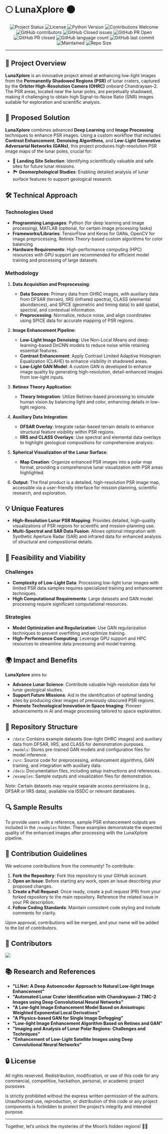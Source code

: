 # 🌕 **LunaXplore** 🌑

<div align='center'>
  <img src="https://img.shields.io/badge/Project%20Status-Active-brightgreen" alt="Project Status">
  <img src="https://img.shields.io/badge/License-All%20Rights%20Reserved-red" alt="License">
  <img src="https://img.shields.io/badge/Python-3.11%2B-yellow" alt="Python Version">
  <img src="https://img.shields.io/badge/Contributions-Welcome-orange" alt="Contributions Welcome">
</div>

<div align='center'>
  <img src="https://img.shields.io/github/contributors/TechieSamosa/LunaXplore?style=for-the-badge&color=blue" alt="GitHub contributors">
  <img src="https://img.shields.io/github/issues-closed-raw/TechieSamosa/LunaXplore?style=for-the-badge&color=brightgreen" alt="GitHub Closed issues">
  <img src="https://img.shields.io/github/issues-pr/TechieSamosa/LunaXplore?style=for-the-badge&color=aqua" alt="GitHub PR Open">
  <img src="https://img.shields.io/github/issues-pr-closed-raw/TechieSamosa/LunaXplore?style=for-the-badge&color=blue" alt="GitHub PR closed">
  <img src="https://img.shields.io/github/languages/count/TechieSamosa/LunaXplore?style=for-the-badge&color=brightgreen" alt="GitHub language count">
  <img src="https://img.shields.io/github/last-commit/TechieSamosa/LunaXplore?style=for-the-badge&color=blue" alt="GitHub last commit">
  <img src="https://img.shields.io/badge/Maintained%3F-yes-brightgreen.svg?style=for-the-badge" alt="Maintained">
  <img src="https://img.shields.io/github/repo-size/TechieSamosa/LunaXplore?style=for-the-badge&color=aqua" alt="Repo Size">
</div>

---

## 🚀 **Project Overview**

**LunaXplore** is an innovative project aimed at enhancing low-light images from the **Permanently Shadowed Regions (PSR)** of lunar craters, captured by the **Orbiter High-Resolution Camera (OHRC)** onboard Chandrayaan-2. The PSR areas, located near the lunar poles, are perpetually shadowed, making it challenging to obtain high Signal-to-Noise Ratio (SNR) images suitable for exploration and scientific analysis.

## 🌟 **Proposed Solution**

**LunaXplore** combines advanced **Deep Learning** and **Image Processing** techniques to enhance PSR images. Using a custom workflow that includes **Contrast Enhancement**, **Denoising Algorithms**, and **Low-Light Generative Adversarial Networks (GANs)**, this project produces high-resolution PSR image maps of the lunar poles, crucial for:
- 🛬 **Landing Site Selection**: Identifying scientifically valuable and safe sites for future lunar missions.
- 🏞 **Geomorphological Studies**: Enabling detailed analysis of lunar surface features to support geological research.

## 🛠️ **Technical Approach**

### **Technologies Used**
- **Programming Languages**: Python (for deep learning and image processing), MATLAB (optional, for certain image processing tasks)
- **Frameworks/Libraries**: TensorFlow and Keras for GANs, OpenCV for image preprocessing, Retinex Theory-based custom algorithms for color balancing
- **Hardware Requirements**: High-performance computing (HPC) resources with GPU support are recommended for efficient model training and processing of large datasets

### **Methodology**

1. **Data Acquisition and Preprocessing**:
   - **Data Sources**: Primary data from OHRC images, with auxiliary data from DFSAR (terrain), IIRS (infrared spectra), CLASS (elemental abundances), and SPICE (geometric and timing data) to add spatial, spectral, and contextual information.
   - **Preprocessing**: Normalize, reduce noise, and align coordinates using SPICE data for accurate mapping of PSR regions. 

2. **Image Enhancement Pipeline**:
   - **Low-Light Image Denoising**: Use Non-Local Means and deep-learning-based DnCNN models to reduce noise while retaining essential features.
   - **Contrast Enhancement**: Apply Contrast Limited Adaptive Histogram Equalization (CLAHE) to enhance visibility in shadowed areas.
   - **Low-Light GAN Model**: A custom GAN is developed to enhance image quality by generating high-resolution, detail-enhanced images from low-light inputs.

3. **Retinex Theory Application**:
   - **Theory Integration**: Utilize Retinex-based processing to simulate human vision by balancing light and color, enhancing details in low-light regions.

4. **Auxiliary Data Integration**:
   - **DFSAR Overlay**: Integrate radar-based terrain details to enhance structural feature visibility within PSR regions.
   - **IIRS and CLASS Overlays**: Use spectral and elemental data overlays to highlight geological compositions for comprehensive analysis.

5. **Spherical Visualization of the Lunar Surface**:
   - **Map Creation**: Organize enhanced PSR images into a polar map format, providing a comprehensive lunar visualization with PSR areas highlighted.

6. **Output**: The final product is a detailed, high-resolution PSR image map, accessible via a user-friendly interface for mission planning, scientific research, and exploration.

## 💡 **Unique Features**

- **High-Resolution Lunar PSR Mapping**: Provides detailed, high-quality visualizations of PSR regions for scientific and mission-planning use.
- **Multi-Spectral and SAR Data Fusion**: Allows optional integration with Synthetic Aperture Radar (SAR) and infrared data for enhanced analysis of structural and compositional details.

## 🧠 **Feasibility and Viability**

### **Challenges**
- **Complexity of Low-Light Data**: Processing low-light lunar images with limited PSR data samples requires specialized training and enhancement techniques.
- **High Computational Requirements**: Large datasets and GAN model processing require significant computational resources.

### **Strategies**
- **Model Optimization and Regularization**: Use GAN regularization techniques to prevent overfitting and optimize training.
- **High-Performance Computing**: Leverage GPU support and HPC resources to streamline data processing and model training.

## 🌍 **Impact and Benefits**

**LunaXplore** aims to:
- **Advance Lunar Science**: Contribute valuable high-resolution data for lunar geological studies.
- **Support Future Missions**: Aid in the identification of optimal landing sites by producing clear images of previously obscured PSR regions.
- **Promote Technological Innovation in Space Imaging**: Pioneer advancements in AI and image processing tailored to space exploration.

## 📁 **Repository Structure**

- `/data`: Contains example datasets (low-light OHRC images) and auxiliary data from DFSAR, IIRS, and CLASS for demonstration purposes.
- `/models`: Stores pre-trained GAN models and configuration files for model inference.
- `/src`: Source code for preprocessing, enhancement algorithms, GAN training, and integration with auxiliary data.
- `/docs`: Documentation files, including setup instructions and references.
- `/examples`: Sample outputs and visualization files for demonstration.

*Note*: Certain datasets may require separate access permissions (e.g., DFSAR or IIRS data), available via ISSDC or relevant databases.

## 🔍 **Sample Results**

To provide users with a reference, sample PSR enhancement outputs are included in the `/examples` folder. These examples demonstrate the expected quality of the enhanced images after processing with the LunaXplore pipeline.

## 🎯 **Contribution Guidelines**

We welcome contributions from the community! To contribute:

1. **Fork the Repository**: Fork this repository to your GitHub account.
2. **Open an Issue**: Before starting any work, open an issue describing your proposed changes.
3. **Create a Pull Request**: Once ready, create a pull request (PR) from your forked repository to the main repository. Reference the related issue in your PR description.
4. **Follow Coding Standards**: Maintain consistent code styling and include comments for clarity.

Upon approval, contributions will be merged, and your name will be added to the list of contributors.

## 🏅 **Contributors**

<a href="https://github.com/TechieSamosa/LunaXplore/graphs/contributors">
  <img src="https://contrib.rocks/image?repo=TechieSamosa/LunaXplore" />
</a>

## 📚 **Research and References**

- **"LLNet: A Deep Autoencoder Approach to Natural Low-light Image Enhancement"**
- **"Automated Lunar Crater Identification with Chandrayaan-2 TMC-2 Images using Deep Convolutional Neural Networks"**
- **"A Low-light Image Enhancement Model Based on Anisotropic Weighted Exponential Local Derivatives"**
- **"A Physics-based GAN for Single Image Defogging"**
- **"Low-light Image Enhancement Algorithm Based on Retinex and GAN"**
- **"Imaging and Analysis of Lunar Polar Regions: Challenges and Techniques"**
- **"Enhancement of Low-Light Satellite Images using Deep Convolutional Neural Networks"**

## 🔒 **License**

All rights reserved. Redistribution, modification, or use of this code for any commercial, competitive, hackathon, personal, or academic project purposes

 is strictly prohibited without the express written permission of the authors. Unauthorized use, reproduction, or distribution of this code or any project components is forbidden to protect the project’s integrity and intended purpose.

---

Together, let’s unlock the mysteries of the Moon’s hidden regions! 🌙✨
